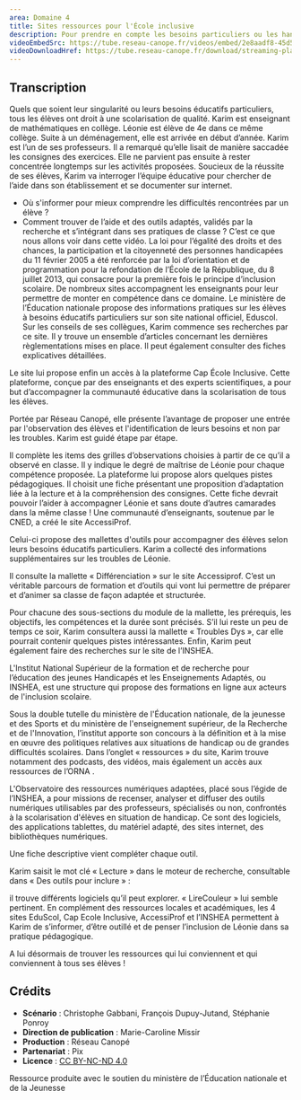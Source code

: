 ```yaml
---
area: Domaine 4
title: Sites ressources pour l'École inclusive
description: Pour prendre en compte les besoins particuliers ou les handicaps de ses élèves, il existe certains sites de référence qui peuvent aider les enseignants à mieux les comprendre et les accompagner.
videoEmbedSrc: https://tube.reseau-canope.fr/videos/embed/2e8aadf8-45d5-4b1b-b8f6-b232f8fb3792
videoDownloadHref: https://tube.reseau-canope.fr/download/streaming-playlists/hls/videos/2e8aadf8-45d5-4b1b-b8f6-b232f8fb3792-1080-fragmented.mp4
---
```


## Transcription

Quels que soient leur singularité ou leurs besoins éducatifs particuliers, tous les élèves ont droit à une scolarisation de qualité.
Karim est enseignant de mathématiques en collège.
Léonie est élève de 4e dans ce même collège. Suite à un déménagement, elle est arrivée en début d’année.
Karim est l’un de ses professeurs. Il a remarqué qu’elle lisait de manière saccadée les consignes des exercices.
Elle ne parvient pas ensuite à rester concentrée longtemps sur les activités proposées.
Soucieux de la réussite de ses élèves, Karim va interroger l’équipe éducative pour chercher de l’aide dans son établissement et se documenter sur internet.

- Où s'informer pour mieux comprendre les difficultés rencontrées par un élève ?
- Comment trouver de l’aide et des outils adaptés, validés par la recherche et s’intégrant dans ses pratiques de classe ?
C’est ce que nous allons voir dans cette vidéo.
La loi pour l’égalité des droits et des chances, la participation et la citoyenneté des personnes handicapées du 11 février 2005 a été renforcée par la loi d’orientation et de programmation pour la refondation de l’École de la République, du 8 juillet 2013, qui consacre pour la première fois le principe d’inclusion scolaire.
De nombreux sites accompagnent les enseignants pour leur permettre de monter en compétence dans ce domaine.
Le ministère de l’Éducation nationale propose des informations pratiques sur les élèves à besoins éducatifs particuliers sur son site national officiel, Eduscol.
Sur les conseils de ses collègues, Karim commence ses recherches par ce site.
Il y trouve un ensemble d’articles concernant les dernières règlementations mises en place.
Il peut également consulter des fiches explicatives détaillées.

Le site lui propose enfin un accès à la plateforme Cap École Inclusive.
Cette plateforme, conçue par des enseignants et des experts scientifiques, a pour but d’accompagner la communauté éducative dans la scolarisation de tous les élèves.

Portée par Réseau Canopé, elle présente l’avantage de proposer une   entrée par l'observation des élèves et l'identification de leurs besoins et non par les troubles.
Karim est guidé étape par étape.

Il complète les items des grilles d’observations choisies à partir de ce qu’il a observé en classe. Il y indique le degré de maîtrise de Léonie pour chaque compétence proposée.
La plateforme lui propose alors quelques pistes pédagogiques.
Il choisit une fiche présentant une proposition d’adaptation liée à la lecture et à la compréhension des consignes.
Cette fiche devrait pouvoir l’aider à accompagner Léonie et sans doute d’autres camarades dans la même classe !
Une communauté d’enseignants, soutenue par le CNED, a créé le site AccessiProf.

Celui-ci propose des mallettes d'outils pour accompagner des élèves selon leurs besoins éducatifs particuliers.
Karim a collecté  des informations supplémentaires sur les troubles de Léonie.

Il consulte la mallette « Différenciation » sur le site Accessiprof.
C’est un véritable parcours de formation et d’outils  qui vont lui permettre de préparer et d’animer sa classe de façon adaptée et structurée.

Pour chacune des sous-sections du module de la mallette, les prérequis, les objectifs, les compétences et la durée sont précisés.
S’il lui reste un peu de temps ce soir, Karim consultera aussi la mallette « Troubles Dys », car elle pourrait contenir quelques pistes intéressantes.
Enfin, Karim peut également faire des recherches sur le site de l’INSHEA.

L'Institut National Supérieur de la formation et de recherche pour l’éducation des jeunes Handicapés et les Enseignements Adaptés, ou INSHEA, est une structure qui propose des formations en ligne aux acteurs de l'inclusion scolaire.

Sous la double tutelle du ministère de l'Éducation nationale, de la jeunesse et des Sports et du ministère de l'enseignement supérieur, de la Recherche et de l'Innovation, l’institut apporte son concours à la définition et à la mise en œuvre des politiques relatives aux situations de handicap ou de grandes difficultés scolaires.
Dans l’onglet « ressources » du site, Karim trouve notamment des podcasts, des vidéos, mais également un accès aux ressources de l’ORNA .

L'Observatoire des ressources numériques adaptées, placé sous l’égide de l’INSHEA, a pour missions de recenser, analyser et diffuser des outils numériques utilisables par des professeurs, spécialisés ou non, confrontés à la scolarisation d'élèves en situation de handicap.
Ce sont des logiciels, des applications tablettes, du matériel adapté, des sites internet, des bibliothèques numériques.

Une fiche descriptive vient compléter chaque outil.

Karim saisit le mot clé « Lecture » dans le moteur de recherche, consultable dans « Des outils pour inclure » :

il trouve différents logiciels qu’il peut explorer.
« LireCouleur   » lui semble pertinent.
En complément des ressources locales et académiques, les 4 sites EduScol, Cap Ecole Inclusive, AccessiProf et l’INSHEA permettent à Karim de s’informer, d’être outillé et de penser l’inclusion de Léonie dans sa pratique pédagogique.

A lui désormais de trouver les ressources qui lui conviennent et qui conviennent à tous ses élèves !

## Crédits

- **Scénario** : Christophe Gabbani, François Dupuy-Jutand, Stéphanie Ponroy
- **Direction de publication** : Marie-Caroline Missir
- **Production** : Réseau Canopé
- **Partenariat** : Pix
- **Licence** : [CC BY-NC-ND 4.0](https://creativecommons.org/licenses/by-nc-nd/4.0/deed.fr)

Ressource produite avec le soutien du ministère de l’Éducation nationale et de la Jeunesse
